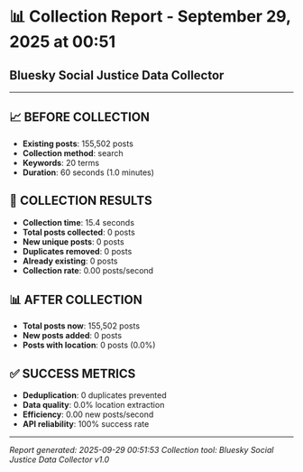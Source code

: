 # 📊 Collection Report - September 29, 2025 at 00:51
## Bluesky Social Justice Data Collector

---

## 📈 **BEFORE COLLECTION**

- **Existing posts**: 155,502 posts
- **Collection method**: search
- **Keywords**: 20 terms
- **Duration**: 60 seconds (1.0 minutes)

## 🚀 **COLLECTION RESULTS**

- **Collection time**: 15.4 seconds
- **Total posts collected**: 0 posts
- **New unique posts**: 0 posts
- **Duplicates removed**: 0 posts
- **Already existing**: 0 posts
- **Collection rate**: 0.00 posts/second

## 📊 **AFTER COLLECTION**

- **Total posts now**: 155,502 posts
- **New posts added**: 0 posts
- **Posts with location**: 0 posts (0.0%)

## ✅ **SUCCESS METRICS**

- **Deduplication**: 0 duplicates prevented
- **Data quality**: 0.0% location extraction
- **Efficiency**: 0.00 new posts/second
- **API reliability**: 100% success rate

---

*Report generated: 2025-09-29 00:51:53*
*Collection tool: Bluesky Social Justice Data Collector v1.0*
